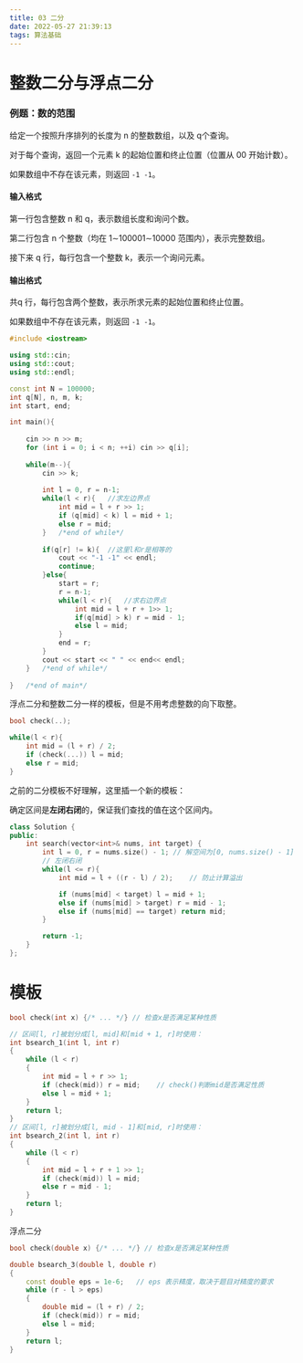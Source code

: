 ```yaml
---
title: 03 二分
date: 2022-05-27 21:39:13
tags: 算法基础
---
```




# 整数二分与浮点二分



### 例题：数的范围

给定一个按照升序排列的长度为 n 的整数数组，以及 q个查询。

对于每个查询，返回一个元素 k 的起始位置和终止位置（位置从 00 开始计数）。

如果数组中不存在该元素，则返回 `-1 -1`。

#### 输入格式

第一行包含整数 n 和 q，表示数组长度和询问个数。

第二行包含 n 个整数（均在 1∼100001∼10000 范围内），表示完整数组。

接下来 q 行，每行包含一个整数 k，表示一个询问元素。

#### 输出格式

共q 行，每行包含两个整数，表示所求元素的起始位置和终止位置。

如果数组中不存在该元素，则返回 `-1 -1`。

```c++
#include <iostream>

using std::cin;
using std::cout;
using std::endl;

const int N = 100000;
int q[N], n, m, k;
int start, end;

int main(){
    
	cin >> n >> m;
	for (int i = 0; i < n; ++i) cin >> q[i];
    
    while(m--){
        cin >> k;
        
        int l = 0, r = n-1;
        while(l < r){	//求左边界点
            int mid = l + r >> 1;
            if (q[mid] < k) l = mid + 1;
            else r = mid;
        }	/*end of while*/
        
        if(q[r] != k){	//这里l和r是相等的
            cout << "-1 -1" << endl;
            continue;
        }else{
            start = r;
            r = n-1;
            while(l < r){	//求右边界点
                int mid = l + r + 1>> 1;
                if(q[mid] > k) r = mid - 1;
                else l = mid;
            }
            end = r;
        }
        cout << start << " " << end<< endl;
    }	/*end of while*/
    
}	/*end of main*/
```

浮点二分和整数二分一样的模板，但是不用考虑整数的向下取整。

```c++
bool check(..);

while(l < r){
	int mid = (l + r) / 2;
    if (check(...)) l = mid;
    else r = mid;
}
```



之前的二分模板不好理解，这里插一个新的模板：

确定区间是**左闭右闭**的，保证我们查找的值在这个区间内。

```c++
class Solution {
public:
    int search(vector<int>& nums, int target) {
        int l = 0, r = nums.size() - 1;	// 解空间为[0, nums.size() - 1]
        // 左闭右闭
        while(l <= r){
            int mid = l + ((r - l) / 2);	// 防止计算溢出

            if (nums[mid] < target) l = mid + 1;
            else if (nums[mid] > target) r = mid - 1;
            else if (nums[mid] == target) return mid;
        }

        return -1;
    }
};
```

# 模板

```c++
bool check(int x) {/* ... */} // 检查x是否满足某种性质

// 区间[l, r]被划分成[l, mid]和[mid + 1, r]时使用：
int bsearch_1(int l, int r)
{
    while (l < r)
    {
        int mid = l + r >> 1;
        if (check(mid)) r = mid;    // check()判断mid是否满足性质
        else l = mid + 1;
    }
    return l;
}
// 区间[l, r]被划分成[l, mid - 1]和[mid, r]时使用：
int bsearch_2(int l, int r)
{
    while (l < r)
    {
        int mid = l + r + 1 >> 1;
        if (check(mid)) l = mid;
        else r = mid - 1;
    }
    return l;
}

```

浮点二分

```c++
bool check(double x) {/* ... */} // 检查x是否满足某种性质

double bsearch_3(double l, double r)
{
    const double eps = 1e-6;   // eps 表示精度，取决于题目对精度的要求
    while (r - l > eps)
    {
        double mid = (l + r) / 2;
        if (check(mid)) r = mid;
        else l = mid;
    }
    return l;
}
```

